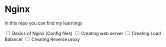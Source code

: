 # Nginx

In this repo you can find my learnings

<input type="checkbox"> Basics of Nginx (Config files)
<input type="checkbox"> Creating web server
<input type="checkbox"> Creating Load Balancer
<input type="checkbox"> Creating Reverse proxy
